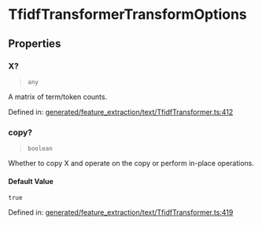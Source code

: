 # TfidfTransformerTransformOptions

## Properties

### X?

> `any`

A matrix of term/token counts.

Defined in:  [generated/feature\_extraction/text/TfidfTransformer.ts:412](https://github.com/transitive-bullshit/scikit-learn-ts/blob/122b3c0/packages/sklearn/src/generated/feature_extraction/text/TfidfTransformer.ts#L412)

### copy?

> `boolean`

Whether to copy X and operate on the copy or perform in-place operations.

#### Default Value

`true`

Defined in:  [generated/feature\_extraction/text/TfidfTransformer.ts:419](https://github.com/transitive-bullshit/scikit-learn-ts/blob/122b3c0/packages/sklearn/src/generated/feature_extraction/text/TfidfTransformer.ts#L419)
